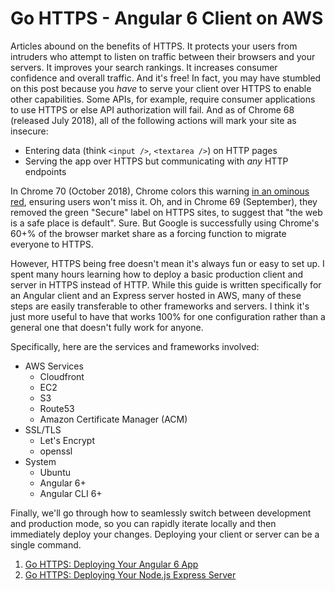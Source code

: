 # Go HTTPS - Angular 6 Client on AWS

Articles abound on the benefits of HTTPS. It protects your users from intruders who attempt to listen on traffic between their browsers and your servers. It improves your search rankings. It increases consumer confidence and overall traffic. And it's free! In fact, you may have stumbled on this post because you _have_ to serve your client over HTTPS to enable other capabilities. Some APIs, for example, require consumer applications to use HTTPS or else API authorization will fail. And as of Chrome 68 (released July 2018), all of the following actions will mark your site as insecure:

- Entering data (think `<input />`, `<textarea />`) on HTTP pages
- Serving the app over HTTPS but communicating with _any_ HTTP endpoints

In Chrome 70 (October 2018), Chrome colors this warning [in an ominous red](https://blog.chromium.org/2018/05/evolving-chromes-security-indicators.html), ensuring users won't miss it. Oh, and in Chrome 69 (September), they removed the green "Secure" label on HTTPS sites, to suggest that "the web is a safe place is default". Sure. But Google is successfully using Chrome's 60+% of the browser market share as a forcing function to migrate everyone to HTTPS.

However, HTTPS being free doesn't mean it's always fun or easy to set up. I spent many hours learning how to deploy a basic production client and server in HTTPS instead of HTTP. While this guide is written specifically for an Angular client and an Express server hosted in AWS, many of these steps are easily transferable to other frameworks and servers. I think it's just more useful to have that works 100% for one configuration rather than a general one that doesn't fully work for anyone.

Specifically, here are the services and frameworks involved:
- AWS Services
    - Cloudfront
    - EC2
    - S3
    - Route53
    - Amazon Certificate Manager (ACM)
- SSL/TLS
    - Let's Encrypt
    - openssl
- System
    - Ubuntu
    - Angular 6+
    - Angular CLI 6+

Finally, we'll go through how to seamlessly switch between development and production mode, so you can rapidly iterate locally and then immediately deploy your changes. Deploying your client or server can be a single command.

1. [Go HTTPS: Deploying Your Angular 6 App](HttpsClient.md)
2. [Go HTTPS: Deploying Your Node.js Express Server](HttpsServer.md)